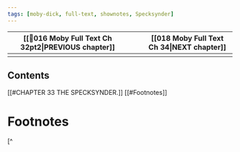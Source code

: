 ```yaml
---
tags: [moby-dick, full-text, shownotes, Specksynder]
---
```



| [[🎤016 Moby Full Text Ch 32pt2\|PREVIOUS chapter]] |     |     | [[018 Moby Full Text Ch 34\|NEXT chapter]] |
| --------------------------------------------------- | --- | --- | ------------------------------------------ |
|                                                     |     |     |                                            |
## Contents
[[#CHAPTER 33 THE SPECKSYNDER.]]
[[#Footnotes]]


# Footnotes

[^